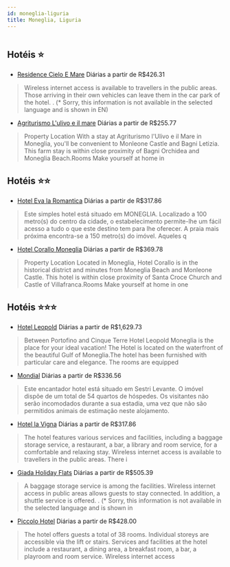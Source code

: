 ```yaml
---
id: moneglia-liguria
title: Moneglia, Liguria
---
```


<center><img src="https://assets.cosmos-data.com/55/12490008918cacedf38f222ad5118a9c/2067986.jpg" alt="" /></center>


## Hotéis ⭐️

-    [Residence Cielo E Mare](https://www.hurb.com/aud/https://www.hurb.com/hoteis/moneglia/residence-cielo-e-mare-JNP-JP129575?cmp=18055) Diárias a partir de R$426.31
   > Wireless internet access is available to travellers in the public areas. Those arriving in their own vehicles can leave them in the car park of the hotel.
. (* Sorry, this information is not available in the selected language and is shown in EN) 
-    [Agriturismo L'ulivo e il mare](https://www.hurb.com/aud/https://www.hurb.com/hoteis/moneglia/agriturismo-l-ulivo-e-il-mare-JNP-JP861752?cmp=18055) Diárias a partir de R$255.77
   > Property Location With a stay at Agriturismo l&apos;Ulivo e il Mare in Moneglia, you&apos;ll be convenient to Monleone Castle and Bagni Letizia.  This farm stay is within close proximity of Bagni Orchidea and Moneglia Beach.Rooms Make yourself at home in 

## Hotéis ⭐️⭐️

-    [Hotel Eva la Romantica](https://www.hurb.com/aud/https://www.hurb.com/hoteis/moneglia/hotel-eva-la-romantica-JNP-JP397109?cmp=18055) Diárias a partir de R$317.86
   > Este simples hotel está situado em MONEGLIA. Localizado a 100 metro(s) do centro da cidade, o estabelecimento permite-lhe um fácil acesso a tudo o que este destino tem para lhe oferecer. A praia mais próxima encontra-se a 150 metro(s) do imóvel. Aqueles q
-    [Hotel Corallo Moneglia](https://www.hurb.com/aud/https://www.hurb.com/hoteis/moneglia/hotel-corallo-moneglia-JNP-JP071759?cmp=18055) Diárias a partir de R$369.78
   > Property Location Located in Moneglia, Hotel Corallo is in the historical district and minutes from Moneglia Beach and Monleone Castle. This hotel is within close proximity of Santa Croce Church and Castle of Villafranca.Rooms Make yourself at home in one

## Hotéis ⭐️⭐️⭐️

-    [Hotel Leopold](https://www.hurb.com/aud/https://www.hurb.com/hoteis/moneglia/hotel-leopold-JNP-JP811769?cmp=18055) Diárias a partir de R$1,629.73
   > Between Portofino and Cinque Terre Hotel Leopold Moneglia is the place for your ideal vacation! The Hotel is located on the waterfront of the beautiful Gulf of Moneglia.The hotel has been furnished with particular care and elegance. The rooms are equipped
-    [Mondial](https://www.hurb.com/aud/https://www.hurb.com/hoteis/moneglia/mondial-JNP-JP602534?cmp=18055) Diárias a partir de R$336.56
   > Este encantador hotel está situado em Sestri Levante. O imóvel dispõe de um total de 54 quartos de hóspedes. Os visitantes não serão incomodados durante a sua estadia, uma vez que não são permitidos animais de estimação neste alojamento. 
-    [Hotel la Vigna](https://www.hurb.com/aud/https://www.hurb.com/hoteis/moneglia/hotel-la-vigna-JNP-JP683087?cmp=18055) Diárias a partir de R$317.86
   > The hotel features various services and facilities, including a baggage storage service, a restaurant, a bar, a library and room service, for a comfortable and relaxing stay. Wireless internet access is available to travellers in the public areas. There i
-    [Giada Holiday Flats](https://www.hurb.com/aud/https://www.hurb.com/hoteis/moneglia/giada-holiday-flats-JNP-JP560965?cmp=18055) Diárias a partir de R$505.39
   > A baggage storage service is among the facilities. Wireless internet access in public areas allows guests to stay connected. In addition, a shuttle service is offered.
. (* Sorry, this information is not available in the selected language and is shown in 
-    [Piccolo Hotel](https://www.hurb.com/aud/https://www.hurb.com/hoteis/moneglia/piccolo-hotel-JNP-JP769856?cmp=18055) Diárias a partir de R$428.00
   > The hotel offers guests a total of 38 rooms. Individual storeys are accessible via the lift or stairs. Services and facilities at the hotel include a restaurant, a dining area, a breakfast room, a bar, a playroom and room service. Wireless internet access

